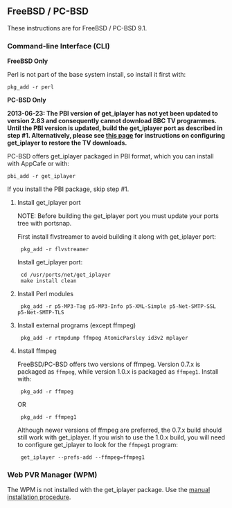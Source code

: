## FreeBSD / PC-BSD

These instructions are for FreeBSD / PC-BSD 9.1.

### Command-line Interface (CLI)

**FreeBSD Only** 

Perl is not part of the base system install, so install it first with:

	pkg_add -r perl

**PC-BSD Only** 

**2013-06-23: The PBI version of get_iplayer has not yet been updated to version 2.83 and consequently cannot download BBC TV programmes.  Until the PBI version is updated, build the get_iplayer port as described in step #1.  Alternatively, please see [this page](swfurl) for instructions on configuring get_iplayer to restore the TV downloads.**

PC-BSD offers get_iplayer packaged in PBI format, which you can install with AppCafe or with:

	pbi_add -r get_iplayer

If you install the PBI package, skip step #1.

1. Install get_iplayer port

	NOTE: Before building the get_iplayer port you must update your ports tree with portsnap.
	
	First install flvstreamer to avoid building it along with get_iplayer port:

		pkg_add -r flvstreamer

	Install get_iplayer port:

		cd /usr/ports/net/get_iplayer
		make install clean

2. Install Perl modules

		pkg_add -r p5-MP3-Tag p5-MP3-Info p5-XML-Simple p5-Net-SMTP-SSL p5-Net-SMTP-TLS

3. Install external programs (except ffmpeg)

		pkg_add -r rtmpdump ffmpeg AtomicParsley id3v2 mplayer

4. Install ffmpeg

	FreeBSD/PC-BSD offers two versions of ffmpeg.  Version 0.7.x is packaged as `ffmpeg`, while version 1.0.x is packaged as `ffmpeg1`.  Install with:

		pkg_add -r ffmpeg
	OR
		
		pkg_add -r ffmpeg1

	Although newer versions of ffmpeg are preferred, the 0.7.x build should still work with get_iplayer.  If you wish to use the 1.0.x build, you will need to configure get_iplayer to look for the `ffmpeg1` program:

		get_iplayer --prefs-add --ffmpeg=ffmpeg1


### Web PVR Manager (WPM)

The WPM is not installed with the get_iplayer package.  Use the [manual installation procedure](manual).
